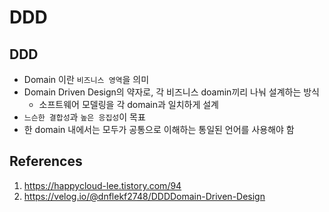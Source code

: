 # DDD

## DDD

- Domain 이란 `비즈니스 영역`을 의미
- Domain Driven Design의 약자로, 각 비즈니스 doamin끼리 나눠 설계하는 방식
  - 소프트웨어 모델링을 각 domain과 일치하게 설계
- `느슨한 결합성`과 `높은 응집성`이 목표
- 한 domain 내에서는 모두가 공통으로 이해하는 통일된 언어를 사용해야 함

## References

1. https://happycloud-lee.tistory.com/94
2. https://velog.io/@dnflekf2748/DDDDomain-Driven-Design
